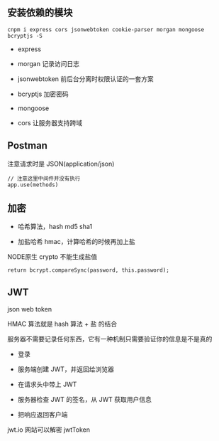 ## 安装依赖的模块

<!-- 最新版本已经把 body-parser 集成进去了 -->

```
cnpm i express cors jsonwebtoken cookie-parser morgan mongoose bcryptjs -S
```

- express

- morgan 记录访问日志

- jsonwebtoken 前后台分离时权限认证的一套方案

- bcryptjs 加密密码

- mongoose

- cors 让服务器支持跨域


## Postman

注意请求时是 JSON(application/json)

```
// 注意这里中间件并没有执行
app.use(methods)
```

## 加密

- 哈希算法，hash md5 sha1

- 加盐哈希 hmac，计算哈希的时候再加上盐

NODE原生 crypto 不能生成盐值

```
return bcrypt.compareSync(password, this.password);
```

## JWT

json web token

HMAC 算法就是 hash 算法 + 盐 的结合

服务器不需要记录任何东西，它有一种机制只需要验证你的信息是不是真的

- 登录

- 服务端创建 JWT，并返回给浏览器

- 在请求头中带上 JWT

- 服务器检查 JWT 的签名，从 JWT 获取用户信息

- 把响应返回客户端


jwt.io 网站可以解密 jwtToken